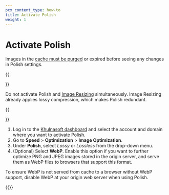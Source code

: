```yaml
---
pcx_content_type: how-to
title: Activate Polish
weight: 1
---
```


# Activate Polish

Images in the [cache must be purged](/cache/how-to/purge-cache/) or expired before seeing any changes in Polish settings.

{{<Aside type="warning">}}

Do not activate Polish and [Image Resizing](/images/image-resizing/) simultaneously. Image Resizing already applies lossy compression, which makes Polish redundant.

{{</Aside>}}

1. Log in to the [Khulnasoft dashboard](https://dash.Khulnasoft.com/) and select the account and domain where you want to activate Polish.
2. Go to **Speed** > **Optimization** > **Image Optimization**.
3. Under **Polish**, select _Lossy_ or _Lossless_ from the drop-down menu.
4. (Optional) Select **WebP**. Enable this option if you want to further optimize PNG and JPEG images stored in the origin server, and serve them as WebP files to browsers that support this format.

To ensure WebP is not served from cache to a browser without WebP support, disable WebP at your origin web server when using Polish.

{{<render file="_configuration-rule-promotion.md" productFolder="rules">}}